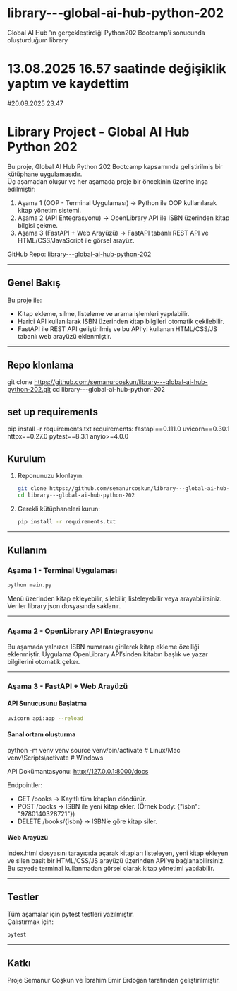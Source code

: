 # library---global-ai-hub-python-202
Global AI Hub 'ın gerçekleştirdiği Python202 Bootcamp'i sonucunda oluşturduğum library

# 13.08.2025 16.57 saatinde değişiklik yaptım ve kaydettim
#20.08.2025  23.47
# Library Project - Global AI Hub Python 202

Bu proje, Global AI Hub Python 202 Bootcamp kapsamında geliştirilmiş bir kütüphane uygulamasıdır.  
Üç aşamadan oluşur ve her aşamada proje bir öncekinin üzerine inşa edilmiştir:  

1. Aşama 1 (OOP - Terminal Uygulaması) → Python ile OOP kullanılarak kitap yönetim sistemi.  
2. Aşama 2 (API Entegrasyonu) → OpenLibrary API ile ISBN üzerinden kitap bilgisi çekme.  
3. Aşama 3 (FastAPI + Web Arayüzü) → FastAPI tabanlı REST API ve HTML/CSS/JavaScript ile görsel arayüz.  

GitHub Repo: [library---global-ai-hub-python-202](https://github.com/semanurcoskun/library---global-ai-hub-python-202)

---

## Genel Bakış

Bu proje ile:
- Kitap ekleme, silme, listeleme ve arama işlemleri yapılabilir.
- Harici API kullanılarak ISBN üzerinden kitap bilgileri otomatik çekilebilir.
- FastAPI ile REST API geliştirilmiş ve bu API’yi kullanan HTML/CSS/JS tabanlı web arayüzü eklenmiştir.  

---
## Repo klonlama
git clone https://github.com/semanurcoskun/library---global-ai-hub-python-202.git
cd library---global-ai-hub-python-202

## set up requirements
pip install -r requirements.txt
requirements:
fastapi==0.111.0
uvicorn==0.30.1
httpx==0.27.0
pytest==8.3.1
anyio>=4.0.0

## Kurulum

1. Reponunuzu klonlayın:
   ```bash
   git clone https://github.com/semanurcoskun/library---global-ai-hub-python-202.git
   cd library---global-ai-hub-python-202
   ```

2. Gerekli kütüphaneleri kurun:
   ```bash
   pip install -r requirements.txt
   ```

---

## Kullanım

### Aşama 1 - Terminal Uygulaması
```bash
python main.py
```
Menü üzerinden kitap ekleyebilir, silebilir, listeleyebilir veya arayabilirsiniz.  
Veriler library.json dosyasında saklanır.

---

### Aşama 2 - OpenLibrary API Entegrasyonu
Bu aşamada yalnızca ISBN numarası girilerek kitap ekleme özelliği eklenmiştir.
Uygulama OpenLibrary API’sinden kitabın başlık ve yazar bilgilerini otomatik çeker.

---

### Aşama 3 - FastAPI + Web Arayüzü

#### API Sunucusunu Başlatma
```bash
uvicorn api:app --reload
```
#### Sanal ortam oluşturma
python -m venv venv
source venv/bin/activate    # Linux/Mac
venv\Scripts\activate       # Windows

API Dokümantasyonu: http://127.0.0.1:8000/docs

Endpointler:
- GET /books → Kayıtlı tüm kitapları döndürür.
- POST /books → ISBN ile yeni kitap ekler. (Örnek body: {"isbn": "9780140328721"})
- DELETE /books/{isbn} → ISBN’e göre kitap siler.

#### Web Arayüzü
index.html dosyasını tarayıcıda açarak kitapları listeleyen, yeni kitap ekleyen ve silen basit bir HTML/CSS/JS arayüzü üzerinden API’ye bağlanabilirsiniz.  
Bu sayede terminal kullanmadan görsel olarak kitap yönetimi yapılabilir.

---

## Testler
Tüm aşamalar için pytest testleri yazılmıştır.  
Çalıştırmak için:
```bash
pytest
```

---


## Katkı
Proje Semanur Coşkun ve İbrahim Emir Erdoğan tarafından geliştirilmiştir.
